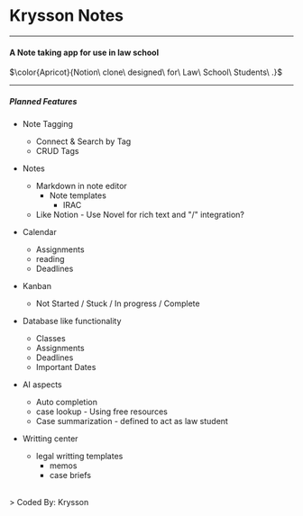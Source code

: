 # Krysson Notes

---

#### A Note taking app for use in law school

$\color{Apricot}{Notion\ clone\ designed\ for\ Law\ School\ Students\ .}$

---

##### Planned Features

- Note Tagging

  - Connect & Search by Tag
  - CRUD Tags

- Notes

  - Markdown in note editor
    - Note templates
      - IRAC
  - Like Notion - Use Novel for rich text and "/" integration?

- Calendar

  - Assignments
  - reading
  - Deadlines

- Kanban

  - Not Started / Stuck / In progress / Complete

- Database like functionality

  - Classes
  - Assignments
  - Deadlines
  - Important Dates

- AI aspects

  - Auto completion
  - case lookup - Using free resources
  - Case summarization - defined to act as law student

- Writting center
  - legal writting templates
    - memos
    - case briefs

<br>
> Coded By: Krysson

